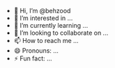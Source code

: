 - 👋 Hi, I’m @behzood
- 👀 I’m interested in ...
- 🌱 I’m currently learning ...
- 💞️ I’m looking to collaborate on ...
- 📫 How to reach me ...
- 😄 Pronouns: ...
- ⚡ Fun fact: ...

<!---
behzood/behzood is a ✨ special ✨ repository because its `README.md` (this file) appears on your GitHub profile.
You can click the Preview link to take a look at your changes.
--->
